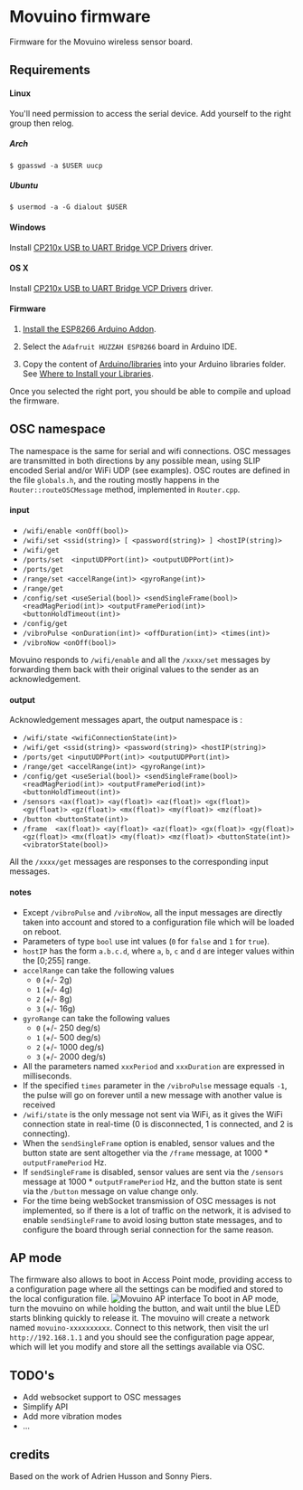 # Movuino firmware

Firmware for the Movuino wireless sensor board.

## Requirements

#### Linux

You'll need permission to access the serial device. Add yourself to the right group then relog.

##### Arch

`$ gpasswd -a $USER uucp`

##### Ubuntu

`$ usermod -a -G dialout $USER`

#### Windows

Install [CP210x USB to UART Bridge VCP Drivers](https://www.silabs.com/products/development-tools/software/usb-to-uart-bridge-vcp-drivers) driver.

#### OS X

Install [CP210x USB to UART Bridge VCP Drivers](https://www.silabs.com/products/development-tools/software/usb-to-uart-bridge-vcp-drivers) driver.

#### Firmware

1. [Install the ESP8266 Arduino Addon](https://learn.sparkfun.com/tutorials/esp8266-thing-hookup-guide/installing-the-esp8266-arduino-addon).

2. Select the `Adafruit HUZZAH ESP8266` board in Arduino IDE.

3. Copy the content of [Arduino/libraries](https://github.com/topela/movuino.js/tree/master/Arduino/libraries) into your Arduino libraries folder. See [Where to Install your Libraries](https://learn.adafruit.com/adafruit-all-about-arduino-libraries-install-use/how-to-install-a-library).

Once you selected the right port, you should be able to compile and upload the firmware.

## OSC namespace

The namespace is the same for serial and wifi connections.
OSC messages are transmitted in both directions by any possible mean, using SLIP encoded Serial and/or WiFi UDP (see examples).
OSC routes are defined in the file `globals.h`, and the routing mostly happens in the `Router::routeOSCMessage` method, implemented in `Router.cpp`.

#### input

* `/wifi/enable <onOff(bool)>`
* `/wifi/set <ssid(string)> [ <password(string)> ] <hostIP(string)>`
* `/wifi/get`
* `/ports/set  <inputUDPPort(int)> <outputUDPPort(int)>`
* `/ports/get`
* `/range/set <accelRange(int)> <gyroRange(int)>`
* `/range/get`
* `/config/set <useSerial(bool)> <sendSingleFrame(bool)> <readMagPeriod(int)> <outputFramePeriod(int)> <buttonHoldTimeout(int)>`
* `/config/get`
* `/vibroPulse <onDuration(int)> <offDuration(int)> <times(int)>`
* `/vibroNow <onOff(bool)>`

Movuino responds to `/wifi/enable` and all the `/xxxx/set` messages by forwarding them back with their original values to the sender as an acknowledgement.

#### output

Acknowledgement messages apart, the output namespace is :

* `/wifi/state <wifiConnectionState(int)>`
* `/wifi/get <ssid(string)> <password(string)> <hostIP(string)>`
* `/ports/get <inputUDPPort(int)> <outputUDPPort(int)>`
* `/range/get <accelRange(int)> <gyroRange(int)>`
* `/config/get <useSerial(bool)> <sendSingleFrame(bool)> <readMagPeriod(int)> <outputFramePeriod(int)> <buttonHoldTimeout(int)>`
* `/sensors <ax(float)> <ay(float)> <az(float)> <gx(float)> <gy(float)> <gz(float)> <mx(float)> <my(float)> <mz(float)>`
* `/button <buttonState(int)>`
* `/frame  <ax(float)> <ay(float)> <az(float)> <gx(float)> <gy(float)> <gz(float)> <mx(float)> <my(float)> <mz(float)> <buttonState(int)> <vibratorState(bool)>`

All the `/xxxx/get` messages are responses to the corresponding input messages.

#### notes

* Except `/vibroPulse` and `/vibroNow`, all the input messages are directly taken into account and stored to a configuration file which will be loaded on reboot.
* Parameters of type `bool` use int values (`0` for `false` and `1` for `true`).
* `hostIP` has the form `a.b.c.d`, where `a`, `b`, `c` and `d` are integer values within the [0;255] range.
* `accelRange` can take the following values
    * `0` (+/- 2g)
    * `1` (+/- 4g)
    * `2` (+/- 8g)
    * `3` (+/- 16g)
* `gyroRange` can take the following values
    * `0` (+/- 250 deg/s)
    * `1` (+/- 500 deg/s)
    * `2` (+/- 1000 deg/s)
    * `3` (+/- 2000 deg/s)
* All the parameters named `xxxPeriod` and `xxxDuration` are expressed in milliseconds.
* If the specified `times` parameter in the `/vibroPulse` message equals `-1`, the pulse will go on forever until a new message with another value is received
* `/wifi/state` is the only message not sent via WiFi, as it gives the WiFi connection state in real-time (0 is disconnected, 1 is connected, and 2 is connecting).
* When the `sendSingleFrame` option is enabled, sensor values and the button state are sent altogether via the `/frame` message, at 1000 * `outputFramePeriod` Hz.
* If `sendSingleFrame` is disabled, sensor values are sent via the `/sensors` message at 1000 * `outputFramePeriod` Hz, and the button state is sent via the `/button` message on value change only.
* For the time being webSocket transmission of OSC messages is not implemented, so if there is a lot of traffic on the network, it is advised to enable `sendSingleFrame` to avoid losing button state messages, and to configure the board through serial connection for the same reason.

## AP mode

The firmware also allows to boot in Access Point mode, providing access to a configuration page where all the settings can be modified and stored to the local configuration file.
![Movuino AP interface](https://raw.githubusercontent.com/josephlarralde/movuino-firmware/master/movuino-ap-interface.jpg)
To boot in AP mode, turn the movuino on while holding the button, and wait until the blue LED starts blinking quickly to release it.
The movuino will create a network named `movuino-xxxxxxxxxx`. Connect to this network, then visit the url `http://192.168.1.1` and you should see the configuration page appear, which will let you modify and store all the settings available via OSC.

## TODO's

* Add websocket support to OSC messages
* Simplify API
* Add more vibration modes
* ...

## credits

Based on the work of Adrien Husson and Sonny Piers.

